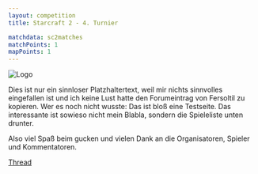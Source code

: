 ```yaml
---
layout: competition
title: Starcraft 2 - 4. Turnier

matchdata: sc2matches
matchPoints: 1
mapPoints: 1
---
```


![Logo](https://dl.dropboxusercontent.com/u/18678802/pub/sc2_hots_turnier.png "Logo")

Dies ist nur ein sinnloser Platzhaltertext, weil mir nichts sinnvolles
eingefallen ist und ich keine Lust hatte den Forumeintrag von Fersoltil zu
kopieren. Wer es noch nicht wusste: Das ist bloß eine Testseite. Das
interessante ist sowieso nicht mein Blabla, sondern die Spieleliste unten
drunter.

Also viel Spaß beim gucken und vielen Dank an die Organisatoren, Spieler und
Kommentatoren.

[Thread](http://forum.mods.de/bb/thread.php?TID=213030)

